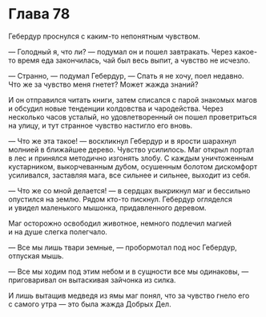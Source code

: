 # Глава 78

Гебердур проснулся с каким-то непонятным чувством. 

— Голодный я, что ли? — подумал он и пошел завтракать. Через какое-то время еда закончилась, чай был весь выпит, а чувство не исчезло.

— Странно, — подумал Гебердур, — Спать я не хочу, поел недавно. Что же за чувство меня гнетет? Может жажда знаний?

И он отправился читать книги, затем списался с парой знакомых магов и обсудил новые тенденции колдовства и чародейства. Через несколько часов усталый, но удовлетворенный он пошел проветриться на улицу, и тут странное чувство настигло его вновь. 

— Что же эта такое! — воскликнул Гебердур и в ярости шарахнул молнией в ближайшее дерево. Чувство усилилось. Маг открыл портал в лес и принялся методично изгонять злобу. С каждым уничтоженным кустарником, выкорчеванным дубом, осушенным болотом дискомфорт усиливался, заставляя мага, все сильнее и сильнее, выходит из себя.

— Что же со мной делается! — в сердцах выкрикнул маг и бессильно опустился на землю. Рядом кто-то пискнул. Гебердур огляделся и увидел маленького мышонка, придавленного деревом. 

Маг осторожно освободил животное, немного подлечил магией и на душе слегка полегчало. 

— Все мы лишь твари земные, — пробормотал под нос Гебердур, отпуская мышь.

— Все мы ходим под этим небом и в сущности все мы одинаковы, — приговаривал он вытаскивая зайчонка из силка.

И лишь вытащив медведя из ямы маг понял, что за чувство гнело его с самого утра — это была жажда Добрых Дел.


